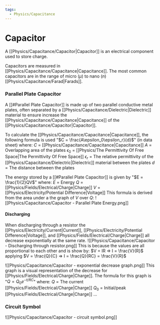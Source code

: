 ```yaml
---
tags:
  - Physics/Capacitance
---
```

# Capacitor
A [[Physics/Capacitance/Capacitor|Capacitor]] is an electrical component used to store charge.

Capacitors are measured in [[Physics/Capacitance/Capacitance|Capacitance]]. The most common capacitors are in the range of micro ($\mu$) to nano ($n$) [[Physics/Capacitance/Farad|Farads]].

### Parallel Plate Capacitor
A [[#Parallel Plate Capacitor]] is made up of two parallel conductive metal plates, often separated by a [[Physics/Capacitance/Dielectric|Dielectric]] material to ensure increase the [[Physics/Capacitance/Capacitance|Capacitance]] of the [[Physics/Capacitance/Capacitor|Capacitor]].

To calculate the [[Physics/Capacitance/Capacitance|Capacitance]], the following formula is used "$C = \frac{A\epsilon_0\epsilon_r}{d}$" (in data sheet) where:
$C$ = [[Physics/Capacitance/Capacitance|Capacitance]]
$A$ = Overlapping area of the plates
$\epsilon_0$ = [[Physics/The Permittivity Of Free Space|The Permittivity Of Free Space]]
$\epsilon_r$ = The relative permittivity of the [[Physics/Capacitance/Dielectric|Dielectric]] material between the plates
$d$ = The distance between the plates

The energy stored by a [[#Parallel Plate Capacitor]] is given by "$E = \frac{1}{2}QV$" where:
$E$ = Energy
$Q$ = [[Physics/Fields/Electrical/Charge|Charge]]
$V$ = [[Physics/Electricity/Potential Difference|Voltage]]
This formula is derived from the area under a the graph of $V$ over $Q$:
![[Physics/Capacitance/Capacitor - Parallel Plate Energy.png]]

#### Discharging
When discharging through a resistor the [[Physics/Electricity/Current|Current]], [[Physics/Electricity/Potential Difference|Voltage]], and [[Physics/Fields/Electrical/Charge|Charge]] all decrease exponentially at the same rate.
![[Physics/Capacitance/Capacitor - Discharging through resistor.png]]
This is because the values are all proportional to each other and is show by:
$V = IR => I = \frac{V}{R}$ applying $V = \frac{Q}{C} => I = \frac{Q}{RC} = \frac{V}{R}$ 

![[Physics/Capacitance/Capacitor - exponential decrease graph.png]]
This graph is a visual representation of the decrease for [[Physics/Fields/Electrical/Charge|Charge]]. The formula for this graph is "$Q = Q_0e^{-t/RC}$" where:
$Q$ = The current [[Physics/Fields/Electrical/Charge|Charge]]
$Q_0$ = Initial/peak [[Physics/Fields/Electrical/Charge|Charge]]
...
### Circuit Symbol
![[Physics/Capacitance/Capacitor - circuit symbol.png]]